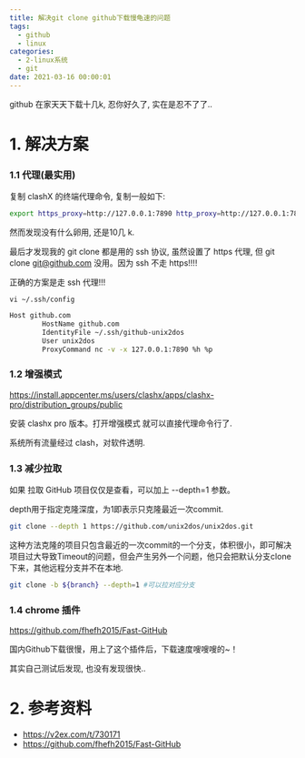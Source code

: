 ```yaml
---
title: 解决git clone github下载慢龟速的问题
tags:
  - github
  - linux
categories:
  - 2-linux系统
  - git
date: 2021-03-16 00:00:01
---
```


github 在家天天下载十几k, 忍你好久了, 实在是忍不了了..

<!-- more -->

# 1. 解决方案

### 1.1 代理(最实用)

复制 clashX 的终端代理命令, 复制一般如下: 

```bash
export https_proxy=http://127.0.0.1:7890 http_proxy=http://127.0.0.1:7890 all_proxy=socks5://127.0.0.1:7890
```

然而发现没有什么卵用, 还是10几 k. 

最后才发现我的 git clone 都是用的 ssh 协议,  虽然设置了 https 代理, 但 git clone git@github.com 没用。因为 ssh 不走 https!!!!

正确的方案是走 ssh 代理!!!

`vi ~/.ssh/config`

```bash
Host github.com
        HostName github.com
        IdentityFile ~/.ssh/github-unix2dos
        User unix2dos
        ProxyCommand nc -v -x 127.0.0.1:7890 %h %p
```



### 1.2 增强模式

https://install.appcenter.ms/users/clashx/apps/clashx-pro/distribution_groups/public 

安装 clashx pro 版本。打开增强模式 就可以直接代理命令行了.

系统所有流量经过 clash，对软件透明.



### 1.3 减少拉取

如果 拉取 GitHub 项目仅仅是查看，可以加上 --depth=1 参数。

depth用于指定克隆深度，为1即表示只克隆最近一次commit.

```bash
git clone --depth 1 https://github.com/unix2dos/unix2dos.git
```

这种方法克隆的项目只包含最近的一次commit的一个分支，体积很小，即可解决项目过大导致Timeout的问题，但会产生另外一个问题，他只会把默认分支clone下来，其他远程分支并不在本地.

```bash
git clone -b ${branch} --depth=1 #可以拉对应分支
```



### 1.4 chrome 插件

 https://github.com/fhefh2015/Fast-GitHub

国内Github下载很慢，用上了这个插件后，下载速度嗖嗖嗖的~！

其实自己测试后发现, 也没有发现很快..



# 2. 参考资料

+ https://v2ex.com/t/730171
+ https://github.com/fhefh2015/Fast-GitHub

